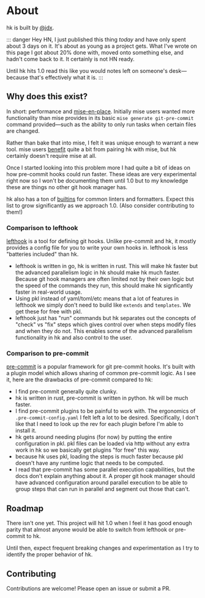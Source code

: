 # About

hk is built by [@jdx](https://github.com/jdx).

::: danger
Hey HN, I just published this thing _today_ and have only spent about 3 days on it. It's about as young as a project gets. What I've wrote on this page I got about 20% done with,
moved onto something else, and hadn't come back to it. It certainly is not HN ready.

Until hk hits 1.0 read this like you would notes left on someone's desk—because that's effectively what it is.
:::

## Why does this exist?

In short: performance and [mise-en-place](https://mise.jdx.dev/). Initially mise users wanted more functionality than mise provides
in its basic `mise generate git-pre-commit` command provided—such as the ability to only run tasks when certain files are changed.

Rather than bake that into mise, I felt it was unique enough to warrant a new tool. mise users [benefit](/mise_integration) quite a bit from pairing hk
with mise, but hk certainly doesn't require mise at all.

Once I started looking into this problem more I had quite a bit of ideas on how pre-commit hooks could run faster. These ideas are very
experimental right now so I won't be documenting them until 1.0 but to my knowledge these are things no other git hook manager has.

hk also has a ton of [builtins](https://github.com/jdx/hk/tree/main/pkl/builtins) for common linters and formatters. Expect this list to grow
significantly as we approach 1.0. (Also consider contributing to them!)

### Comparison to lefthook

[lefthook](https://lefthook.dev) is a tool for defining git hooks. Unlike pre-commit and hk, it mostly provides a config file for you to
write your own hooks in. lefthook is less "batteries included" than hk.

- lefthook is written in go, hk is written in rust. This will make hk faster but the advanced parallelism logic in hk should make hk much faster.
  Because git hook managers are often limited not by their own logic but the speed of the commands they run, this should make hk signficantly faster
  in real-world usage.
- Using pkl instead of yaml/toml/etc means that a lot of features in lefthook we simply don't need to build like `extends` and `templates`. We get these for free with pkl.
- lefthook just has "run" commands but hk separates out the concepts of "check" vs "fix" steps which gives control over when steps modify files and when they do not.
  This enables some of the advanced parallelism functionality in hk and also control to the user.

### Comparison to pre-commit

[pre-commit](https://pre-commit.com/) is a popular framework for git pre-commit hooks. It's built with a plugin model
which allows sharing of common pre-commit logic. As I see it, here are the drawbacks of pre-commit compared to hk:

- I find pre-commit generally quite clunky.
- hk is written in rust, pre-commit is written in python. hk will be much faster.
- I find pre-commit plugins to be painful to work with. The ergonomics of `.pre-commit-config.yaml` I felt left a lot to be desired.
  Specifically, I don't like that I need to look up the rev for each plugin before I'm able to install it.
- hk gets around needing plugins (for now) by putting the entire configuration in pkl. pkl files can be loaded via
  http without any extra work in hk so we basically get plugins "for free" this way.
- because hk uses pkl, loading the steps is much faster because pkl doesn't have any runtime logic that needs to be computed.
- I read that pre-commit has some parallel execution capabilities, but the docs don't explain anything about it. A proper git hook manager
  should have advanced configuration around parallel execution to be able to group steps that can run in parallel and segment out those that can't.

## Roadmap

There isn't one yet. This project will hit 1.0 when I feel it has good enough parity that almost anyone would be able to switch from lefthook or pre-commit to hk.

Until then, expect frequent breaking changes and experimentation as I try to identify the proper behavior of hk.

## Contributing

Contributions are welcome! Please open an issue or submit a PR.
